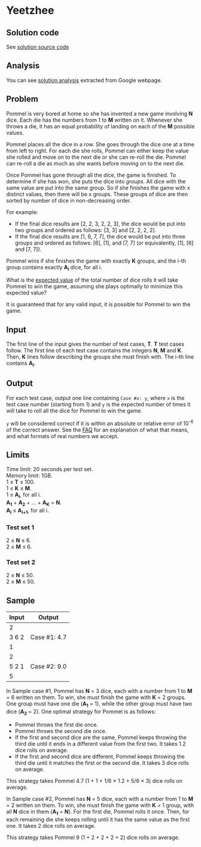 # Yeetzhee

## Solution code

See [solution source code](/Round%20F/Yeetzhee/solution.js)

## Analysis

You can see [solution analysis](/Round%20F/Yeetzhee/analysis.md) extracted from Google webpage.

## Problem

Pommel is very bored at home so she has invented a new game involving **N** dice. Each die has the numbers from 1 to **M** written on it. Whenever she throws a die, it has an equal probability of landing on each of the **M** possible values.

Pommel places all the dice in a row. She goes through the dice one at a time from left to right. For each die she rolls, Pommel can either keep the value she rolled and move on to the next die or she can re-roll the die. Pommel can re-roll a die as much as she wants before moving on to the next die.

Once Pommel has gone through all the dice, the game is finished. To determine if she has won, she puts the dice into _groups_. All dice with the same value are put into the same group. So if she finishes the game with x distinct values, then there will be x groups. These groups of dice are then sorted by number of dice in non-decreasing order.

For example:

- If the final dice results are [2, 2, 3, 2, 2, 3], the dice would be put into two groups and ordered as follows: [3, 3] and [2, 2, 2, 2].
- If the final dice results are [1, 6, 7, 7], the dice would be put into three groups and ordered as follows: [6], [1], and [7, 7] (or equivalently, [1], [6] and [7, 7]).

Pommel wins if she finishes the game with exactly **K** groups, and the i-th group contains exactly **A<sub>i</sub>** dice, for all i.

What is the [expected value](https://en.wikipedia.org/wiki/Expected_value) of the total number of dice rolls it will take Pommel to win the game, assuming she plays optimally to minimize this expected value?

It is guaranteed that for any valid input, it is possible for Pommel to win the game.

## Input

The first line of the input gives the number of test cases, **T**. **T** test cases follow. The first line of each test case contains the integers **N**, **M** and **K**. Then, **K** lines follow describing the groups she must finish with. The i-th line contains **A<sub>i</sub>**.

## Output

For each test case, output one line containing `Case #x: y`, where `x` is the test case number (starting from 1) and `y` is the expected number of times it will take to roll all the dice for Pommel to win the game.

`y` will be considered correct if it is within an absolute or relative error of 10<sup>-6</sup> of the correct answer. See the [FAQ](https://codingcompetitions.withgoogle.com/kickstart/faq#how-does-kick-start-handle-real-numbers) for an explanation of what that means, and what formats of real numbers we accept.

## Limits

Time limit: 20 seconds per test set.<br>
Memory limit: 1GB.<br>
1 ≤ **T** ≤ 100.<br>
1 ≤ **K** ≤ **M**.<br>
1 ≤ **A<sub>i</sub>**, for all i.<br>
**A<sub>1</sub>** + **A<sub>2</sub>** + ... + **A<sub>K</sub>** = **N**.<br>
**A<sub>i</sub>** ≤ **A<sub>i+1</sub>**, for all i.

### Test set 1

2 ≤ **N** ≤ 6.<br>
2 ≤ **M** ≤ 6.

### Test set 2

2 ≤ **N** ≤ 50.<br>
2 ≤ **M** ≤ 50.

## Sample

| Input | Output       |
| ----- | ------------ |
| 2     |              |
| 3 6 2 | Case #1: 4.7 |
| 1     |              |
| 2     |              |
| 5 2 1 | Case #2: 9.0 |
| 5     |              |

In Sample case #1, Pommel has **N** = 3 dice, each with a number from 1 to **M** = 6 written on them. To win, she must finish the game with **K** = 2 groups. One group must have one die (**A<sub>1</sub>** = 1), while the other group must have two dice (**A<sub>2</sub>** = 2). One optimal strategy for Pommel is as follows:

- Pommel throws the first die once.
- Pommel throws the second die once.
- If the first and second dice are the same, Pommel keeps throwing the third die until it ends in a different value from the first two. It takes 1.2 dice rolls on average.
- If the first and second dice are different, Pommel keeps throwing the third die until it matches the first or the second die. It takes 3 dice rolls on average.

This strategy takes Pommel 4.7 (1 + 1 + 1/6 × 1.2 + 5/6 × 3) dice rolls on average.

In Sample case #2, Pommel has **N** = 5 dice, each with a number from 1 to **M** = 2 written on them. To win, she must finish the game with **K** = 1 group, with all **N** dice in them (**A<sub>1</sub>** = **N**). For the first die, Pommel rolls it once. Then, for each remaining die she keeps rolling until it has the same value as the first one. It takes 2 dice rolls on average.

This strategy takes Pommel 9 (1 + 2 + 2 + 2 + 2) dice rolls on average.
